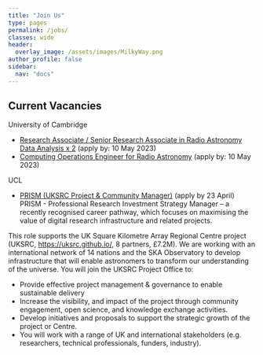 ```yaml
---
title: "Join Us"
type: pages
permalink: /jobs/
classes: wide
header:
  overlay_image: /assets/images/MilkyWay.png
author_profile: false
sidebar: 
  nav: "docs"
---
```

## Current Vacancies ##
University of Cambridge
- [Research Associate / Senior Research Associate in Radio Astronomy Data Analysis x 2](https://www.jobs.cam.ac.uk/job/40377/) (apply by: 10 May 2023)
- [Computing Operations Engineer for Radio Astronomy](https://www.jobs.cam.ac.uk/job/40379/) (apply by: 10 May 2023)

UCL 
- [PRISM (UKSRC Project & Community Manager)](https://www.ucl.ac.uk/work-at-ucl/search-ucl-jobs/details?jobId=8520&jobTitle=Professional%20Research%20Investment%20Strategy%20Manager) (apply by 23 April)
PRISM - Professional Research Investment Strategy Manager – a recently recognised career pathway, which focuses on maximising the value of digital research infrastructure and related projects.  

This role supports the UK Square Kilometre Array Regional Centre project (UKSRC, https://uksrc.github.io/, 8 partners, £7.2M). We are working with an international network of 14 nations and the SKA Observatory to develop infrastructure that will enable astronomers to transform our understanding of the universe. You will join the UKSRC Project Office to:  

- Provide effective project management & governance to enable sustainable delivery  
- Increase the visibility, and impact of the project through community engagement, open science, and knowledge exchange activities.
- Develop initiatives and proposals to support the strategic growth of the project or Centre.
- You will work with a range of UK and international stakeholders (e.g. researchers, technical professionals, funders, industry).


